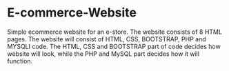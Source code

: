 # E-commerce-Website
Simple ecommerce website for an e-store. The website consists of 8 HTML pages.
The website will consist of HTML, CSS,
BOOTSTRAP, PHP and MYSQLI code. The HTML, CSS and BOOTSTRAP part of code decides how
website will look, while the PHP and MySQL part decides how it will function.
